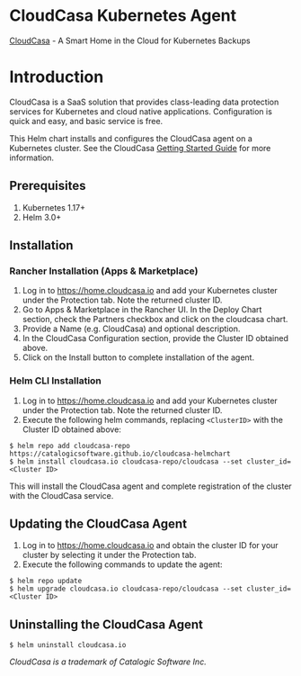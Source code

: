 # CloudCasa Kubernetes Agent

[CloudCasa](https://cloudcasa.io) - A Smart Home in the Cloud for Kubernetes Backups

# Introduction

CloudCasa is a SaaS solution that provides class-leading data protection services for Kubernetes and cloud native applications.
Configuration is quick and easy, and basic service is free.

This Helm chart installs and configures the CloudCasa agent on a Kubernetes cluster.
See the CloudCasa [Getting Started Guide](https://cloudcasa.io/get-started) for more information.

## Prerequisites

1. Kubernetes 1.17+
2. Helm 3.0+

## Installation

### Rancher Installation (Apps & Marketplace)

1. Log in to https://home.cloudcasa.io and add your Kubernetes cluster under the Protection tab. Note the returned cluster ID.
2. Go to Apps & Marketplace in the Rancher UI. In the Deploy Chart section, check the Partners checkbox and click on the cloudcasa chart.
3. Provide a Name (e.g. CloudCasa) and optional description.
4. In the CloudCasa Configuration section, provide the Cluster ID obtained above.
5. Click on the Install button to complete installation of the agent.

### Helm CLI Installation

1. Log in to https://home.cloudcasa.io and add your Kubernetes cluster under the Protection tab. Note the returned cluster ID.
2. Execute the following helm commands, replacing ```<ClusterID>``` with the Cluster ID obtained above:
```
$ helm repo add cloudcasa-repo https://catalogicsoftware.github.io/cloudcasa-helmchart
$ helm install cloudcasa.io cloudcasa-repo/cloudcasa --set cluster_id=<Cluster ID>
```
This will install the CloudCasa agent and complete registration of the cluster with the CloudCasa service.

## Updating the CloudCasa Agent
1. Log in to https://home.cloudcasa.io and obtain the cluster ID for your cluster by selecting it under the Protection tab.
2. Execute the following commands to update the agent:
```
$ helm repo update
$ helm upgrade cloudcasa.io cloudcasa-repo/cloudcasa --set cluster_id=<Cluster ID>
```

## Uninstalling the CloudCasa Agent
```
$ helm uninstall cloudcasa.io
```

*CloudCasa is a trademark of Catalogic Software Inc.*
